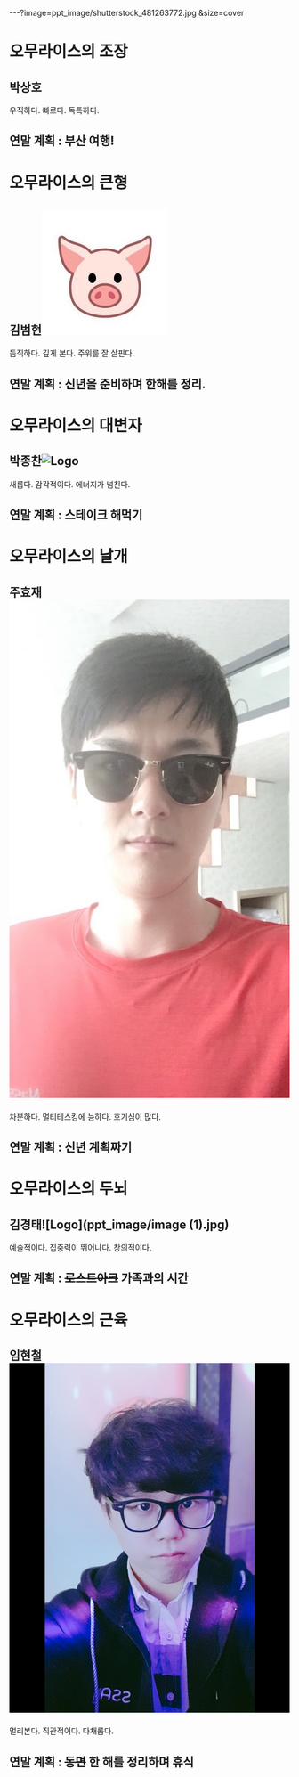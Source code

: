 ---?image=ppt_image/shutterstock_481263772.jpg &size=cover
# 오무라이스의 조장
박상호
---
우직하다. 빠르다. 독특하다.

연말 계획 : 부산 여행!
---
# 오무라이스의 큰형
김범현![Logo](ppt_image/effnacnz_400x400.jpg)
---
듬직하다. 깊게 본다. 주위를 잘 살핀다.

연말 계획 : 신년을 준비하며 한해를 정리.
---
# 오무라이스의 대변자
박종찬![Logo](ppt_image/image.jpg)
---
새롭다. 감각적이다. 에너지가 넘친다.
 
연말 계획 : 스테이크 해먹기
---
# 오무라이스의 날개
주효재![Logo](ppt_image/IMG_2438.jpg)
---
차분하다. 멀티테스킹에 능하다. 호기심이 많다.

연말 계획 : 신년 계획짜기
---
# 오무라이스의 두뇌
김경태![Logo](ppt_image/image (1).jpg)
---
예술적이다. 집중력이 뛰어나다. 창의적이다.

연말 계획 : ~~로스트아크~~ 가족과의 시간
---
# 오무라이스의 근육
임현철![Logo](ppt_image/20181220_211312_990.jpg)
---
멀리본다. 직관적이다. 다채롭다.

연말 계획 : ~~동면~~ 한 해를 정리하며 휴식
---

